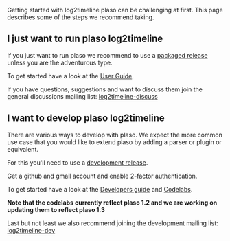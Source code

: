 Getting started with log2timeline plaso can be challenging at first. This page describes some of the steps we recommend taking.

## I just want to run plaso log2timeline

If you just want to run plaso we recommend to use a [packaged release](https://github.com/log2timeline/plaso/wiki/Releases-and-roadmap) unless you are the adventurous type.

To get started have a look at the [User Guide](https://github.com/log2timeline/plaso/wiki/Users-Guide).

If you have questions, suggestions and want to discuss them join the general discussions mailing list: [log2timeline-discuss](https://groups.google.com/forum/#!forum/log2timeline-discuss)

## I want to develop plaso log2timeline

There are various ways to develop with plaso. We expect the more common use case that you would like to extend plaso by adding a parser or plugin or equivalent.

For this you'll need to use a [development release](https://github.com/log2timeline/plaso/wiki/Releases-and-roadmap).

Get a github and gmail account and enable 2-factor authentication.

To get started have a look at the 
[Developers guide](https://github.com/log2timeline/plaso/wiki/Developers-Guide) and [Codelabs](https://github.com/log2timeline/codelabs).

**Note that the codelabs currently reflect plaso 1.2 and we are working on updating them to reflect plaso 1.3**

Last but not least we also recommend joining the development mailing list: [log2timeline-dev](https://groups.google.com/forum/#!forum/log2timeline-dev)
